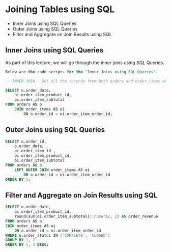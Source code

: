 # Joining Tables using SQL

* Inner Joins using SQL Queries
* Outer Joins using SQL Queries
* Filter and Aggregate on Join Results using SQL

## Inner Joins using SQL Queries

As part of this lecture, we will go through the inner joins using SQL Queries.

```sql
Below are the code scripts for the "Inner Joins using SQL Queries".

-- INNER JOIN - Get all the records from both orders and order_items which satisfies JOIN condition.

SELECT o.order_date,
    oi.order_item_product_id,
    oi.order_item_subtotal
FROM orders AS o
    JOIN order_items AS oi
        ON o.order_id = oi.order_item_order_id;
```

## Outer Joins using SQL Queries

```sql
SELECT o.order_id, 
    o.order_date,
    oi.order_item_id ,
    oi.order_item_product_id,
    oi.order_item_subtotal
FROM orders AS o
    LEFT OUTER JOIN order_items AS oi
        ON o.order_id = oi.order_item_order_id
ORDER BY 1;
```

## Filter and Aggregate on Join Results using SQL

```sql
SELECT o.order_date,
    oi.order_item_product_id,
    round(sum(oi.order_item_subtotal)::numeric, 2) AS order_revenue
FROM orders AS o
JOIN order_items AS oi
    ON o.order_id = oi.order_item_order_id
WHERE o.order_status IN ('COMPLETE', 'CLOSED')
GROUP BY 1, 2
ORDER BY 1, 3 DESC;
```